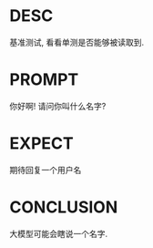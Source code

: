 # DESC

基准测试, 看看单测是否能够被读取到. 

# PROMPT

你好啊! 请问你叫什么名字?

# EXPECT

期待回复一个用户名

# CONCLUSION

大模型可能会瞎说一个名字. 
